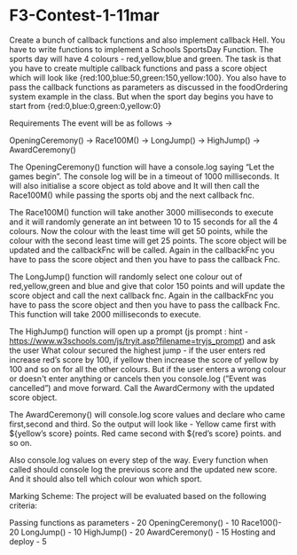 # F3-Contest-1-11mar

Create a bunch of callback functions and also implement callback Hell. You have to write functions to implement a Schools SportsDay Function.
The sports day will have 4 colours - red,yellow,blue and green. The task is that you have to create multiple callback functions and pass a score object which will look like {red:100,blue:50,green:150,yellow:100}. You also have to pass the callback functions as parameters as discussed in the foodOrdering system example in the class.
But when the sport day begins you have to start from {red:0,blue:0,green:0,yellow:0}

Requirements
The event will be as follows →

OpeningCeremony() → Race100M() → LongJump() → HighJump() → AwardCeremony()


The OpeningCeremony() function will have a console.log saying “Let the games begin”. The console log will be in a timeout of 1000 milliseconds. It will also initialise a score object as told above and It will then call the Race100M() while passing the sports obj and the next callback fnc.


The Race100M() function will take another 3000 milliseconds to execute and it will randomly generate an int between 10 to 15 seconds for all the 4 colours. Now the colour with the least time will get 50 points, while the colour with the second least time will get 25 points. The score object will be updated and the callbackFnc will be called. Again in the callbackFnc you have to pass the score object and then you have to pass the callback Fnc.


The LongJump() function will randomly select one colour out of red,yellow,green and blue and give that color 150 points and will update the score object and call the next callback fnc. Again in the callbackFnc you have to pass the score object and then you have to pass the callback Fnc. This function will take 2000 milliseconds to execute.


The HighJump() function will open up a prompt (js prompt : hint - https://www.w3schools.com/js/tryit.asp?filename=tryjs_prompt) and ask the user What colour secured the highest jump - if the user enters red increase red’s score by 100, if yellow then increase the score of yellow by 100 and so on for all the other colours. But if the user enters a wrong colour or doesn't enter anything or cancels then you console.log (”Event was cancelled”) and move forward. Call the AwardCermony with the updated score object.


The AwardCeremony() will console.log score values and declare who came first,second and third. So the output will look like - Yellow came first with ${yellow’s score} points. Red came second with ${red’s score} points. and so on.


Also console.log values on every step of the way. Every function when called should console log the previous score and the updated new score. And it should also tell which colour won which sport.

Marking Scheme:
The project will be evaluated based on the following criteria:

Passing functions as parameters - 20
OpeningCeremony() - 10
Race100()- 20
LongJump() - 10
HighJump() - 20
AwardCeremony() - 15
Hosting and deploy - 5
